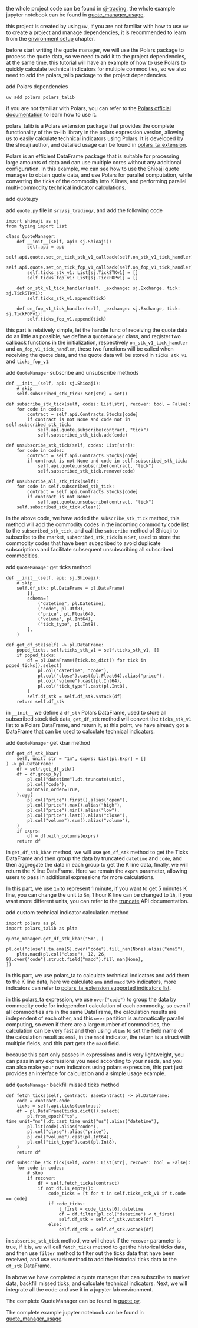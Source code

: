 the whole project code can be found in [sj-trading](https://github.com/Sinotrade/sj-trading-demo), the whole example jupyter notebook can be found in [quote_manager_usage](https://github.com/Sinotrade/sj-trading-demo/blob/main/quote_manager_usage.ipynb).

this project is created by using `uv`, if you are not familiar with how to use `uv` to create a project and manage dependencies, it is recommended to learn from the [environment setup](../../../env_setup/) chapter.

before start writing the quote manager, we will use the Polars package to process the quote data, so we need to add it to the project dependencies, at the same time, this tutorial will have an example of how to use Polars to quickly calculate technical indicators for multiple commodities, so we also need to add the polars_talib package to the project dependencies.

add Polars dependencies

```
uv add polars polars_talib

```

if you are not familiar with Polars, you can refer to the [Polars official documentation](https://docs.pola.rs/user-guide/getting-started/) to learn how to use it.

polars_talib is a Polars extension package that provides the complete functionality of the ta-lib library in the polars expression version, allowing us to easily calculate technical indicators using Polars. It is developed by the shioaji author, and detailed usage can be found in [polars_ta_extension](https://github.com/Yvictor/polars_ta_extension).

Polars is an efficient DataFrame package that is suitable for processing large amounts of data and can use multiple cores without any additional configuration. In this example, we can see how to use the Shioaji quote manager to obtain quote data, and use Polars for parallel computation, while converting the ticks of the commodity into K lines, and performing parallel multi-commodity technical indicator calculations.

add quote.py

add `quote.py` file in `src/sj_trading/`, and add the following code

```
import shioaji as sj
from typing import List

class QuoteManager:
    def __init__(self, api: sj.Shioaji):
        self.api = api
        self.api.quote.set_on_tick_stk_v1_callback(self.on_stk_v1_tick_handler)
        self.api.quote.set_on_tick_fop_v1_callback(self.on_fop_v1_tick_handler)
        self.ticks_stk_v1: List[sj.TickSTKv1] = []
        self.ticks_fop_v1: List[sj.TickFOPv1] = []

    def on_stk_v1_tick_handler(self, _exchange: sj.Exchange, tick: sj.TickSTKv1):
        self.ticks_stk_v1.append(tick)

    def on_fop_v1_tick_handler(self, _exchange: sj.Exchange, tick: sj.TickFOPv1):
        self.ticks_fop_v1.append(tick)

```

this part is relatively simple, let the handle func of receiving the quote data do as little as possible, we define a `QuoteManager` class, and register two callback functions in the initialization, respectively `on_stk_v1_tick_handler` and `on_fop_v1_tick_handler`, these two functions will be called when receiving the quote data, and the quote data will be stored in `ticks_stk_v1` and `ticks_fop_v1`.

add `QuoteManager` subscribe and unsubscribe methods

```
def __init__(self, api: sj.Shioaji):
    # skip
    self.subscribed_stk_tick: Set[str] = set()

def subscribe_stk_tick(self, codes: List[str], recover: bool = False):
    for code in codes:
        contract = self.api.Contracts.Stocks[code]
        if contract is not None and code not in self.subscribed_stk_tick:
            self.api.quote.subscribe(contract, "tick")
            self.subscribed_stk_tick.add(code)

def unsubscribe_stk_tick(self, codes: List[str]):
    for code in codes:
        contract = self.api.Contracts.Stocks[code]
        if contract is not None and code in self.subscribed_stk_tick:
            self.api.quote.unsubscribe(contract, "tick")
            self.subscribed_stk_tick.remove(code)

def unsubscribe_all_stk_tick(self):
    for code in self.subscribed_stk_tick:
        contract = self.api.Contracts.Stocks[code]
        if contract is not None:
            self.api.quote.unsubscribe(contract, "tick")
    self.subscribed_stk_tick.clear()

```

in the above code, we have added the `subscribe_stk_tick` method, this method will add the commodity codes in the incoming commodity code list to the `subscribed_stk_tick`, and call the `subscribe` method of Shioaji to subscribe to the market, `subscribed_stk_tick` is a `Set`, used to store the commodity codes that have been subscribed to avoid duplicate subscriptions and facilitate subsequent unsubscribing all subscribed commodities.

add `QuoteManager` get ticks method

```
def __init__(self, api: sj.Shioaji):
    # skip
    self.df_stk: pl.DataFrame = pl.DataFrame(
        [],
        schema=[
            ("datetime", pl.Datetime),
            ("code", pl.Utf8),
            ("price", pl.Float64),
            ("volume", pl.Int64),
            ("tick_type", pl.Int8),
        ],
    )

def get_df_stk(self) -> pl.DataFrame:
    poped_ticks, self.ticks_stk_v1 = self.ticks_stk_v1, []
    if poped_ticks:
        df = pl.DataFrame([tick.to_dict() for tick in poped_ticks]).select(
            pl.col("datetime", "code"),
            pl.col("close").cast(pl.Float64).alias("price"),
            pl.col("volume").cast(pl.Int64),
            pl.col("tick_type").cast(pl.Int8),
        )
        self.df_stk = self.df_stk.vstack(df)
    return self.df_stk

```

in `__init__` we define a `df_stk` Polars DataFrame, used to store all subscribed stock tick data, `get_df_stk` method will convert the `ticks_stk_v1` list to a Polars DataFrame, and return it, at this point, we have already got a DataFrame that can be used to calculate technical indicators.

add `QuoteManager` get kbar method

```
def get_df_stk_kbar(
    self, unit: str = "1m", exprs: List[pl.Expr] = []
) -> pl.DataFrame:
    df = self.get_df_stk()
    df = df.group_by(
        pl.col("datetime").dt.truncate(unit),
        pl.col("code"),
        maintain_order=True,
    ).agg(
        pl.col("price").first().alias("open"),
        pl.col("price").max().alias("high"),
        pl.col("price").min().alias("low"),
        pl.col("price").last().alias("close"),
        pl.col("volume").sum().alias("volume"),
    )
    if exprs:
        df = df.with_columns(exprs)
    return df

```

in `get_df_stk_kbar` method, we will use `get_df_stk` method to get the Ticks DataFrame and then group the data by truncated `datetime` and `code`, and then aggregate the data in each group to get the K line data, finally, we will return the K line DataFrame. Here we remain the `exprs` parameter, allowing users to pass in additional expressions for more calculations.

In this part, we use `1m` to represent 1 minute, if you want to get 5 minutes K line, you can change the unit to `5m`, 1 hour K line can be changed to `1h`, if you want more different units, you can refer to the [truncate](https://docs.pola.rs/api/python/stable/reference/expressions/api/polars.Expr.dt.truncate.html) API documentation.

add custom technical indicator calculation method

```
import polars as pl
import polars_talib as plta

quote_manager.get_df_stk_kbar("5m", [
    pl.col("close").ta.ema(5).over("code").fill_nan(None).alias("ema5"),
    plta.macd(pl.col("close"), 12, 26, 9).over("code").struct.field("macd").fill_nan(None),
])

```

in this part, we use polars_ta to calculate technical indicators and add them to the K line data, here we calculate `ema` and `macd` two indicators, more indicators can refer to [polars_ta_extension supported indicators list](https://github.com/Yvictor/polars_ta_extension?tab=readme-ov-file#supported-indicators-and-functions).

in this polars_ta expression, we use `over("code")` to group the data by commodity code for independent calculation of each commodity, so even if all commodities are in the same DataFrame, the calculation results are independent of each other, and this `over` partition is automatically parallel computing, so even if there are a large number of commodities, the calculation can be very fast and then using `alias` to set the field name of the calculation result as `ema5`, in the `macd` indicator, the return is a struct with multiple fields, and this part gets the `macd` field.

because this part only passes in expressions and is very lightweight, you can pass in any expressions you need according to your needs, and you can also make your own indicators using polars expression, this part just provides an interface for calculation and a simple usage example.

add `QuoteManager` backfill missed ticks method

```
def fetch_ticks(self, contract: BaseContract) -> pl.DataFrame:
    code = contract.code
    ticks = self.api.ticks(contract)
    df = pl.DataFrame(ticks.dict()).select(
        pl.from_epoch("ts", time_unit="ns").dt.cast_time_unit("us").alias("datetime"),
        pl.lit(code).alias("code"),
        pl.col("close").alias("price"),
        pl.col("volume").cast(pl.Int64),
        pl.col("tick_type").cast(pl.Int8),
    )
    return df

def subscribe_stk_tick(self, codes: List[str], recover: bool = False):
    for code in codes:
        # skop
        if recover:
            df = self.fetch_ticks(contract)
            if not df.is_empty():
                code_ticks = [t for t in self.ticks_stk_v1 if t.code == code]
                if code_ticks:
                    t_first = code_ticks[0].datetime
                    df = df.filter(pl.col("datetime") < t_first)
                    self.df_stk = self.df_stk.vstack(df)
                else:
                    self.df_stk = self.df_stk.vstack(df)

```

in `subscribe_stk_tick` method, we will check if the `recover` parameter is true, if it is, we will call `fetch_ticks` method to get the historical ticks data, and then use `filter` method to filter out the ticks data that have been received, and use `vstack` method to add the historical ticks data to the `df_stk` DataFrame.

In above we have completed a quote manager that can subscribe to market data, backfill missed ticks, and calculate technical indicators. Next, we will integrate all the code and use it in a jupyter lab environment.

The complete QuoteManager can be found in [quote.py](https://github.com/Sinotrade/sj-trading-demo/blob/main/src/sj_trading/quote.py).

The complete example jupyter notebook can be found in [quote_manager_usage](https://github.com/Sinotrade/sj-trading-demo/blob/main/quote_manager_usage.ipynb).
